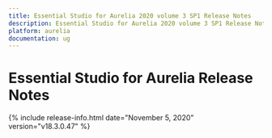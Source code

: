 ```yaml
---
title: Essential Studio for Aurelia 2020 volume 3 SP1 Release Notes  
description: Essential Studio for Aurelia 2020 volume 3 SP1 Release Notes  
platform: aurelia
documentation: ug
---
```


# Essential Studio for Aurelia  Release Notes  

{% include release-info.html date="November 5, 2020"  version="v18.3.0.47" %} 







